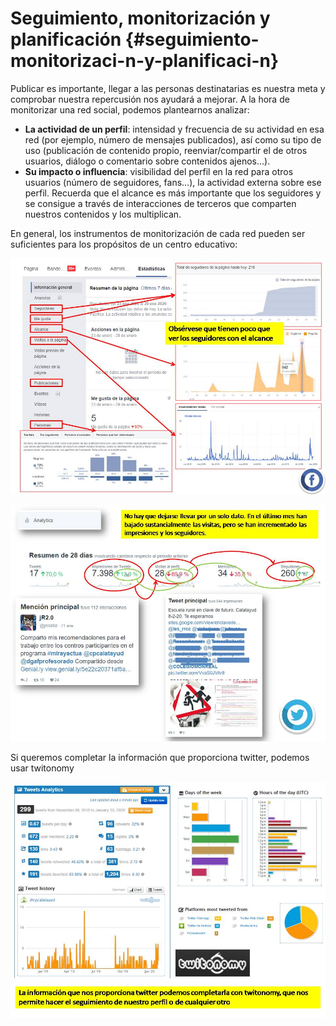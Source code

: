 # Seguimiento, monitorización y planificación {#seguimiento-monitorizaci-n-y-planificaci-n}

Publicar es importante, llegar a las personas destinatarias es nuestra meta y comprobar nuestra repercusión nos ayudará a mejorar. A la hora de monitorizar una red social, podemos plantearnos analizar:

* **La actividad de un perfil**: intensidad y frecuencia de su actividad en esa red (por ejemplo, número de mensajes publicados), así como su tipo de uso (publicación de contenido propio, reenviar/compartir el de otros usuarios, diálogo o comentario sobre contenidos ajenos...).
* **Su impacto o influencia**: visibilidad del perfil en la red para otros usuarios (número de seguidores, fans…), la actividad externa sobre ese perfil. Recuerda que el alcance es más importante que los seguidores y se consigue a través de interacciones de terceros que comparten nuestros contenidos y los multiplican.

En general, los instrumentos de monitorización de cada red pueden ser suficientes para los propósitos de un centro educativo:

![](/images/image3.jpg)

![](/images/image1.jpg)

Si queremos completar la información que proporciona twitter, podemos usar twitonomy

![](/images/image6.jpg)
